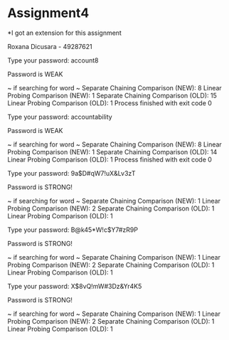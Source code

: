 # Assignment4

*I got an extension for this assignment

Roxana Dicusara - 49287621



Type your password: account8

Password is WEAK

~ if searching for word ~
Separate Chaining Comparison (NEW): 8
Linear Probing Comparison (NEW): 1
Separate Chaining Comparison (OLD): 15
Linear Probing Comparison (OLD): 1
Process finished with exit code 0



Type your password: accountability

Password is WEAK

 ~ if searching for word ~
Separate Chaining Comparison (NEW): 8
Linear Probing Comparison (NEW): 1
Separate Chaining Comparison (OLD): 14
Linear Probing Comparison (OLD): 1
Process finished with exit code 0



Type your password: 9a$D#qW7!uX&Lv3zT

Password is STRONG!

 ~ if searching for word ~
Separate Chaining Comparison (NEW): 1
Linear Probing Comparison (NEW): 2
Separate Chaining Comparison (OLD): 1
Linear Probing Comparison (OLD): 1



Type your password: B@k45*W!c$Y7#zR9P

Password is STRONG!

 ~ if searching for word ~
Separate Chaining Comparison (NEW): 1
Linear Probing Comparison (NEW): 2
Separate Chaining Comparison (OLD): 1
Linear Probing Comparison (OLD): 1



Type your password: X$8vQ!mW#3Dz&Yr4K5

Password is STRONG!

 ~ if searching for word ~
Separate Chaining Comparison (NEW): 1
Linear Probing Comparison (NEW): 2
Separate Chaining Comparison (OLD): 1
Linear Probing Comparison (OLD): 1
